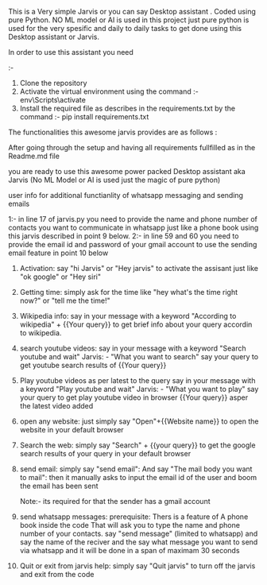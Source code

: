 This is a Very simple Jarvis or you can say Desktop assistant . Coded using pure Python.
NO ML model or AI is used in this project just pure python is used for the very spesific and 
daily to daily tasks to get done using this Desktop assistant or Jarvis.

In order to use this assistant you need 

:-
1. Clone the repository
2. Activate the virtual environment using the command :-  env\Scripts\activate
3. Install the required file as describes in the requirements.txt by the command :-  pip install requirements.txt

The functionalities this awesome jarvis provides are as follows :

After going through the setup and having all requirements fullfilled as in the Readme.md file 

you are ready to use this awesome power packed Desktop assistant aka Jarvis 
(No ML Model or AI is used just the magic of pure python)

user info for additional functianlity of whatsapp messaging and sending emails

1:- in line 17 of jarvis.py you need to provide the name and phone number of contacts you want to communicate in whatsapp just like a phone book
    using this jarvis described in point 9 below. 
2:- in line 59 and 60 you need to provide the email id and password of your gmail account to use the sending email feature in point 10 below


1. Activation:
    say "hi Jarvis" or "Hey jarvis" to activate the assisant just like "ok google" or "Hey siri"

2. Getting time:
    simply ask for the time like "hey what's the time right now?" or "tell me the time!"

3. Wikipedia info:
    say in your message with a keyword "According to wikipedia" + {{Your query}}
    to get brief info about your query accordin to wikipedia.

4. search youtube videos:
    say in your message with a keyword "Search youtube and wait" 
    Jarvis: - "What you want to search"
    say your query to get youtube search results of {{Your query}}

5. Play youtube videos as per latest to the query 
    say in your message with a keyword "Play youtube and wait" 
    Jarvis: - "What you want to play"
    say your query to get play youtube video in browser {{Your query}} asper the latest video added 

6. open any website:
    just simply say "Open"+{{Website name}}
    to open the website in your default browser

7. Search the web:
    simply say "Search" + {{your query}}
    to get the google search results of your query in your default browser

8. send email:
    simply say "send email":
        And say "The mail body you want to mail":
        then it manually asks to input the email id of the user 
        and boom the email has been sent

    Note:- its required for that the sender has a gmail account 

9. send whatsapp messages:
    prerequisite:
        Thers is a feature of A phone book inside the code That will ask you to type the name 
        and phone number of your contacts.
    say "send message" (limited to whatsapp)
    and say the name of the reciver 
    and the say what message you want to send via whatsapp
    and it will be done in a span of maximam 30 seconds
    
10. Quit or exit from jarvis help:
    simply say "Quit jarvis" to turn off the jarvis and exit from the code

